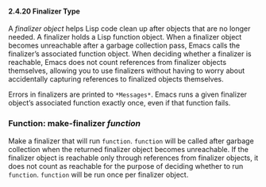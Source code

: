 

#### 2.4.20 Finalizer Type

A *finalizer object* helps Lisp code clean up after objects that are no longer needed. A finalizer holds a Lisp function object. When a finalizer object becomes unreachable after a garbage collection pass, Emacs calls the finalizer’s associated function object. When deciding whether a finalizer is reachable, Emacs does not count references from finalizer objects themselves, allowing you to use finalizers without having to worry about accidentally capturing references to finalized objects themselves.

Errors in finalizers are printed to `*Messages*`. Emacs runs a given finalizer object’s associated function exactly once, even if that function fails.

### Function: **make-finalizer** *function*

Make a finalizer that will run `function`. `function` will be called after garbage collection when the returned finalizer object becomes unreachable. If the finalizer object is reachable only through references from finalizer objects, it does not count as reachable for the purpose of deciding whether to run `function`. `function` will be run once per finalizer object.

